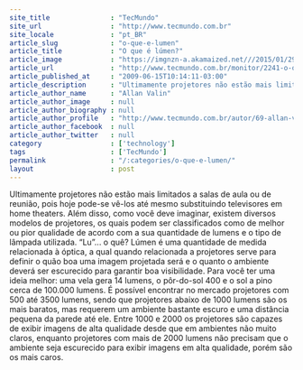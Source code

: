 ```yaml
---
site_title               : "TecMundo"
site_url                 : "http://www.tecmundo.com.br"
site_locale              : "pt_BR"
article_slug             : "o-que-e-lumen"
article_title            : "O que é lúmen?"
article_image            : "https://imgnzn-a.akamaized.net///2015/01/29/29171257942153-t1200x480.jpg"
article_url              : "http://www.tecmundo.com.br/monitor/2241-o-que-e-lumen-.htm"
article_published_at     : "2009-06-15T10:14:11-03:00"
article_description      : "Ultimamente projetores não estão mais limitados a salas de aula ou de reunião, pois hoje pode-se vê-los até mesmo substituindo televisores em home theaters. Além disso, como você deve imaginar, existem diversos modelos de projetores, os quais podem ser classificados como de melhor ou pior qualidade de acordo com a sua quantidade de lumens e o tipo de lâmpada utilizada. “Lu”... o quê? Lúmen é uma quantidade de medida relacionada à óptica, a qual quando relacionada a projetores serve para definir o quão boa uma imagem projetada será e o quanto o ambiente deverá ser escurecido para garantir boa visibilidade. Para você ter uma ideia melhor: uma vela gera 14 lumens, o pôr-do-sol 400 e o sol a pino cerca de 100.000 lumens. É possível encontrar no mercado projetores com 500 até 3500 lumens, sendo que projetores abaixo de 1000 lumens são os mais baratos, mas requerem um ambiente bastante escuro e uma distância pequena da parede até ele. Entre 1000 e 2000 os projetores são capazes de exibir imagens de alta qualidade desde que em ambientes não muito claros, enquanto projetores com mais de 2000 lumens não precisam que o ambiente seja escurecido para exibir imagens em alta qualidade, porém são os mais caros."
article_author_name      : "Allan Valin"
article_author_image     : null
article_author_biography : null
article_author_profile   : "http://www.tecmundo.com.br/autor/69-allan-valin/"
article_author_facebook  : null
article_author_twitter   : null
category                 : ['technology']
tags                     : ['TecMundo']
permalink                : "/:categories/o-que-e-lumen/"
layout                   : post
---
```


Ultimamente projetores não estão mais limitados a salas de aula ou de reunião, pois hoje pode-se vê-los até mesmo substituindo televisores em home theaters. Além disso, como você deve imaginar, existem diversos modelos de projetores, os quais podem ser classificados como de melhor ou pior qualidade de acordo com a sua quantidade de lumens e o tipo de lâmpada utilizada. “Lu”... o quê? Lúmen é uma quantidade de medida relacionada à óptica, a qual quando relacionada a projetores serve para definir o quão boa uma imagem projetada será e o quanto o ambiente deverá ser escurecido para garantir boa visibilidade. Para você ter uma ideia melhor: uma vela gera 14 lumens, o pôr-do-sol 400 e o sol a pino cerca de 100.000 lumens. É possível encontrar no mercado projetores com 500 até 3500 lumens, sendo que projetores abaixo de 1000 lumens são os mais baratos, mas requerem um ambiente bastante escuro e uma distância pequena da parede até ele. Entre 1000 e 2000 os projetores são capazes de exibir imagens de alta qualidade desde que em ambientes não muito claros, enquanto projetores com mais de 2000 lumens não precisam que o ambiente seja escurecido para exibir imagens em alta qualidade, porém são os mais caros.
